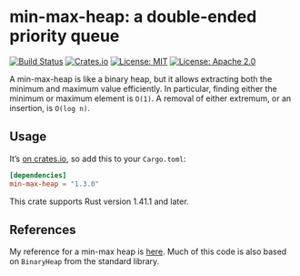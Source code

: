 # min-max-heap: a double-ended priority queue

[![Build Status]][CI]
[![Crates.io]][crate]
[![License: MIT]](LICENSE-MIT)
[![License: Apache 2.0]](LICENSE-APACHE)

[Build Status]:
  <https://github.com/tov/min-max-heap-rs/actions/workflows/ci.yml/badge.svg>  

[CI]:
  <https://github.com/tov/min-max-heap-rs/actions>

[Crates.io]:
  <https://img.shields.io/crates/v/min-max-heap.svg?maxAge=2592000>

[crate]:
  <https://crates.io/crates/min-max-heap>

[License: MIT]:
  <https://img.shields.io/badge/license-MIT-blue.svg>

[License: Apache 2.0]:
  <https://img.shields.io/badge/license-Apache_2.0-blue.svg>

A min-max-heap is like a binary heap, but it allows extracting both the
minimum and maximum value efficiently. In particular, finding either the
minimum or maximum element is `O(1)`. A removal of either extremum, or
an insertion, is `O(log n)`.

## Usage

It’s [on crates.io][crate], so add this to your `Cargo.toml`:

```toml
[dependencies]
min-max-heap = "1.3.0"
```

This crate supports Rust version 1.41.1 and later.

## References

My reference for a min-max heap is
[here](http://cglab.ca/~morin/teaching/5408/refs/minmax.pdf). Much
of this code is also based on `BinaryHeap` from the standard
library.

